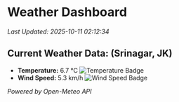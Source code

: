 
# Weather Dashboard

_Last Updated: 2025-10-11 02:12:34_

## Current Weather Data: (Srinagar, JK)
- **Temperature:** 6.7 °C ![Temperature Badge](https://img.shields.io/badge/Temperature-Low%20Temp-blue)
- **Wind Speed:** 5.3 km/h ![Wind Speed Badge](https://img.shields.io/badge/Wind%20Speed-Light%20Wind-blue)

*Powered by Open-Meteo API*
